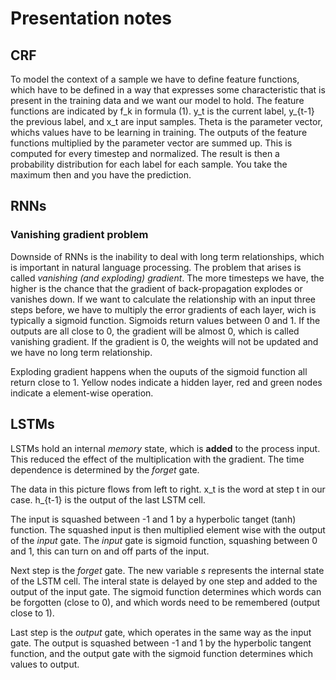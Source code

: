 # Presentation notes

## CRF

To model the context of a sample we have to define feature functions, which have to be defined in a way that expresses some characteristic that is present in the training data and we want our model to hold. The feature functions are indicated by f_k in formula (1). y_t is the current label, y_{t-1} the previous label, and x_t are input samples. Theta is the parameter vector, whichs values have to be learning in training. 
The outputs of the feature functions multiplied by the parameter vector are summed up. This is computed for every timestep and normalized. The result is then a probability distribution for each label for each sample. You take the maximum then and you have the prediction.

## RNNs 

### Vanishing gradient problem

Downside of RNNs is the inability to deal with long term relationships, which is important in natural language processing. The problem that arises is called *vanishing (and exploding) gradient*. The more timesteps we have, the higher is the chance that the gradient of back-propagation explodes or vanishes down. If we want to calculate the relationship with an input three steps before, we have to multiply the error gradients of each layer, wich is typically a sigmoid function. Sigmoids return values between 0 and 1. If the outputs are all close to 0, the gradient will be almost 0, which is called vanishing gradient. If the gradient is 0, the weights will not be updated and we have no long term relationship.

Exploding gradient happens when the ouputs of the sigmoid function all return close to 1. Yellow nodes indicate a hidden layer, red and green nodes indicate a element-wise operation.

## LSTMs

LSTMs hold an internal *memory* state, which is **added** to the process input. This reduced the effect of the multiplication with the gradient. The time dependence is determined by the *forget* gate.

The data in this picture flows from left to right. x_t is the word at step t in our case. h_{t-1} is the output of the last LSTM cell.

The input is squashed between -1 and 1 by a hyperbolic tanget (tanh) function. The squashed input is then multiplied element wise with the output of the *input* gate. The *input* gate is sigmoid function, squashing between 0 and 1, this can turn on and off parts of the input.

Next step is the *forget* gate. The new variable *s* represents the internal state of the LSTM cell. The interal state is delayed by one step and added to the output of the input gate. The sigmoid function determines which words can be forgotten (close to 0), and which words need to be remembered (output close to 1).


Last step is the *output* gate, which operates in the same way as the input gate. The output is squashed between -1 and 1 by the hyperbolic tangent function, and the output gate with the sigmoid function determines which values to output.
